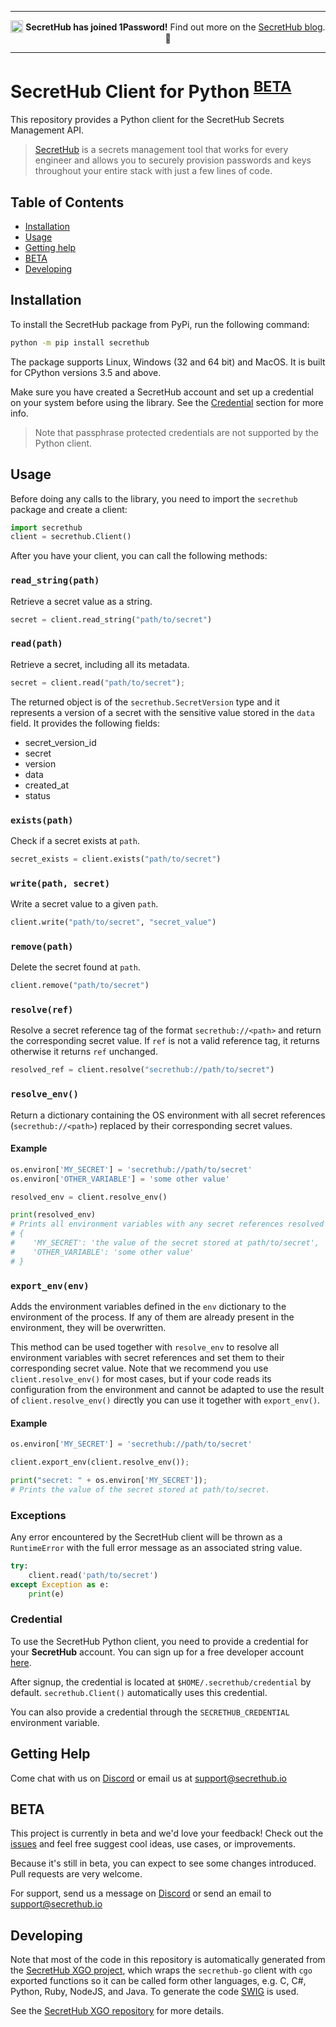 <hr/>
<p align="center">
  <sub><img src="https://1password.com/img/logo-v1.svg" alt="1Password" width="20" /></sub> <b>SecretHub has joined 1Password!</b> Find out more on the <a href="https://secrethub.io/blog/secrethub-joins-1password/">SecretHub blog</a>. 🎉
</p>
<hr/>

# SecretHub Client for Python <sup>[BETA](#beta)</a></sup>

This repository provides a Python client for the SecretHub Secrets Management API. 

> [SecretHub](https://secrethub.io) is a secrets management tool that works for every engineer and allows you to securely provision passwords and keys throughout your entire stack with just a few lines of code.

## Table of Contents
 - [Installation](#installation)
 - [Usage](#usage)
 - [Getting help](#getting-help)
 - [BETA](#beta)
 - [Developing](#developing)

## Installation

To install the SecretHub package from PyPi, run the following command:

```bash
python -m pip install secrethub
```

The package supports Linux, Windows (32 and 64 bit) and MacOS.
It is built for CPython versions 3.5 and above.

Make sure you have created a SecretHub account and set up a credential on your system before using the library. See the [Credential](#credential) section for more info. 

> Note that passphrase protected credentials are not supported by the Python client.

## Usage
Before doing any calls to the library, you need to import the `secrethub` package and create a client:
```python
import secrethub
client = secrethub.Client()
```

After you have your client, you can call the following methods:

### `read_string(path)`
Retrieve a secret value as a string.
```python
secret = client.read_string("path/to/secret")
```

### `read(path)`
Retrieve a secret, including all its metadata.
```python
secret = client.read("path/to/secret");
```
The returned object is of the `secrethub.SecretVersion` type and it represents a version of a secret with the sensitive value stored in the `data` field.
It provides the following fields:
  - secret_version_id
  - secret
  - version
  - data
  - created_at
  - status

### `exists(path)`
Check if a secret exists at `path`.
```python
secret_exists = client.exists("path/to/secret")
```

### `write(path, secret)`
Write a secret value to a given `path`.
```python
client.write("path/to/secret", "secret_value")
```

### `remove(path)`
Delete the secret found at `path`.
```python
client.remove("path/to/secret")
```

### `resolve(ref)`
Resolve a secret reference tag of the format `secrethub://<path>` and return the corresponding secret value. If `ref` is not a valid reference tag, it returns otherwise it returns `ref` unchanged.
```python
resolved_ref = client.resolve("secrethub://path/to/secret")
```

### `resolve_env()`
Return a dictionary containing the OS environment with all secret references (`secrethub://<path>`) replaced by their corresponding secret values.

#### Example

```python
os.environ['MY_SECRET'] = 'secrethub://path/to/secret'
os.environ['OTHER_VARIABLE'] = 'some other value'

resolved_env = client.resolve_env()

print(resolved_env)
# Prints all environment variables with any secret references resolved to their corresponding value
# {
#    'MY_SECRET': 'the value of the secret stored at path/to/secret',
#    'OTHER_VARIABLE': 'some other value'
# }

```

### `export_env(env)`
Adds the environment variables defined in the `env` dictionary to the environment of the process.
If any of them are already present in the environment, they will be overwritten.

This method can be used together with `resolve_env` to resolve all environment variables with secret references and set them to their corresponding secret value. Note that we recommend you use `client.resolve_env()` for most cases, but if your code reads its configuration from the environment and cannot be adapted to use the result of `client.resolve_env()` directly you can use it together with `export_env()`. 

#### Example

```python
os.environ['MY_SECRET'] = 'secrethub://path/to/secret'

client.export_env(client.resolve_env());

print("secret: " + os.environ['MY_SECRET']);
# Prints the value of the secret stored at path/to/secret.
```

### Exceptions
Any error encountered by the SecretHub client will be thrown as a `RuntimeError` with the full error message as an associated string value.
```python
try:
    client.read('path/to/secret')
except Exception as e:
    print(e)
```

### Credential
To use the SecretHub Python client, you need to provide a credential for your __SecretHub__ account.
You can sign up for a free developer account [here](https://signup.secrethub.io/).

After signup, the credential is located at `$HOME/.secrethub/credential` by default.
`secrethub.Client()` automatically uses this credential.

You can also provide a credential through the `SECRETHUB_CREDENTIAL` environment variable.

## Getting Help

Come chat with us on [Discord](https://discord.gg/EQcE87s) or email us at [support@secrethub.io](mailto:support@secrethub.io)

## BETA
This project is currently in beta and we'd love your feedback! Check out the [issues](https://github.com/secrethub/secrethub-python/issues?q=is%3Aissue+is%3Aopen+sort%3Aupdated-desc) and feel free suggest cool ideas, use cases, or improvements.

Because it's still in beta, you can expect to see some changes introduced. Pull requests are very welcome.

For support, send us a message on [Discord](https://discord.gg/wcxV5RD) or send an email to support@secrethub.io

## Developing

Note that most of the code in this repository is automatically generated from the [SecretHub XGO project](https://github.com/secrethub/secrethub-xgo), which wraps the `secrethub-go` client with `cgo` exported functions so it can be called form other languages, e.g. C, C#, Python, Ruby, NodeJS, and Java. To generate the code [SWIG](http://www.swig.org/) is used. 

See the [SecretHub XGO repository](https://github.com/secrethub/secrethub-xgo) for more details.
